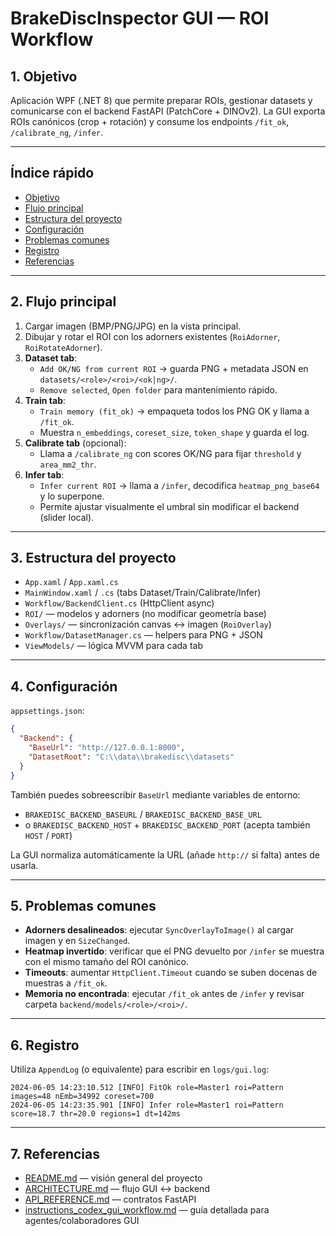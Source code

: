 # BrakeDiscInspector GUI — ROI Workflow

## 1. Objetivo

Aplicación WPF (.NET 8) que permite preparar ROIs, gestionar datasets y comunicarse con el backend FastAPI (PatchCore + DINOv2). La GUI exporta ROIs canónicos (crop + rotación) y consume los endpoints `/fit_ok`, `/calibrate_ng`, `/infer`.

---

## Índice rápido

- [Objetivo](#1-objetivo)
- [Flujo principal](#2-flujo-principal)
- [Estructura del proyecto](#3-estructura-del-proyecto)
- [Configuración](#4-configuración)
- [Problemas comunes](#5-problemas-comunes)
- [Registro](#6-registro)
- [Referencias](#7-referencias)

---

## 2. Flujo principal

1. Cargar imagen (BMP/PNG/JPG) en la vista principal.
2. Dibujar y rotar el ROI con los adorners existentes (`RoiAdorner`, `RoiRotateAdorner`).
3. **Dataset tab**:
   - `Add OK/NG from current ROI` → guarda PNG + metadata JSON en `datasets/<role>/<roi>/<ok|ng>/`.
   - `Remove selected`, `Open folder` para mantenimiento rápido.
4. **Train tab**:
   - `Train memory (fit_ok)` → empaqueta todos los PNG OK y llama a `/fit_ok`.
   - Muestra `n_embeddings`, `coreset_size`, `token_shape` y guarda el log.
5. **Calibrate tab** (opcional):
   - Llama a `/calibrate_ng` con scores OK/NG para fijar `threshold` y `area_mm2_thr`.
6. **Infer tab**:
   - `Infer current ROI` → llama a `/infer`, decodifica `heatmap_png_base64` y lo superpone.
   - Permite ajustar visualmente el umbral sin modificar el backend (slider local).

---

## 3. Estructura del proyecto

- `App.xaml` / `App.xaml.cs`
- `MainWindow.xaml` / `.cs` (tabs Dataset/Train/Calibrate/Infer)
- `Workflow/BackendClient.cs` (HttpClient async)
- `ROI/` — modelos y adorners (no modificar geometría base)
- `Overlays/` — sincronización canvas ↔ imagen (`RoiOverlay`)
- `Workflow/DatasetManager.cs` — helpers para PNG + JSON
- `ViewModels/` — lógica MVVM para cada tab

---

## 4. Configuración

`appsettings.json`:
```json
{
  "Backend": {
    "BaseUrl": "http://127.0.0.1:8000",
    "DatasetRoot": "C:\\data\\brakedisc\\datasets"
  }
}
```

También puedes sobreescribir `BaseUrl` mediante variables de entorno:

- `BRAKEDISC_BACKEND_BASEURL` / `BRAKEDISC_BACKEND_BASE_URL`
- o `BRAKEDISC_BACKEND_HOST` + `BRAKEDISC_BACKEND_PORT` (acepta también `HOST` / `PORT`)

La GUI normaliza automáticamente la URL (añade `http://` si falta) antes de usarla.

---

## 5. Problemas comunes

- **Adorners desalineados**: ejecutar `SyncOverlayToImage()` al cargar imagen y en `SizeChanged`.
- **Heatmap invertido**: verificar que el PNG devuelto por `/infer` se muestra con el mismo tamaño del ROI canónico.
- **Timeouts**: aumentar `HttpClient.Timeout` cuando se suben docenas de muestras a `/fit_ok`.
- **Memoria no encontrada**: ejecutar `/fit_ok` antes de `/infer` y revisar carpeta `backend/models/<role>/<roi>/`.

---

## 6. Registro

Utiliza `AppendLog` (o equivalente) para escribir en `logs/gui.log`:
```
2024-06-05 14:23:10.512 [INFO] FitOk role=Master1 roi=Pattern images=48 nEmb=34992 coreset=700
2024-06-05 14:23:35.901 [INFO] Infer role=Master1 roi=Pattern score=18.7 thr=20.0 regions=1 dt=142ms
```

---

## 7. Referencias

- [README.md](../../README.md) — visión general del proyecto
- [ARCHITECTURE.md](../../ARCHITECTURE.md) — flujo GUI ↔ backend
- [API_REFERENCE.md](../../API_REFERENCE.md) — contratos FastAPI
- [instructions_codex_gui_workflow.md](../../instructions_codex_gui_workflow.md) — guía detallada para agentes/colaboradores GUI
